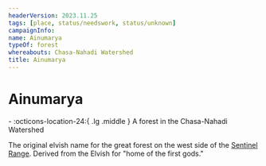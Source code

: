 ```yaml
---
headerVersion: 2023.11.25
tags: [place, status/needswork, status/unknown]
campaignInfo:
name: Ainumarya
typeOf: forest
whereabouts: Chasa-Nahadi Watershed
title: Ainumarya
---
```

# Ainumarya
<div class="grid cards ext-narrow-margin ext-one-column" markdown>
-    :octicons-location-24:{ .lg .middle } A forest in the Chasa-Nahadi Watershed  
</div>


The original elvish name for the great forest on the west side of the [Sentinel Range](<../sentinel-range/sentinel-range.md>). Derived from the Elvish for "home of the first gods."

